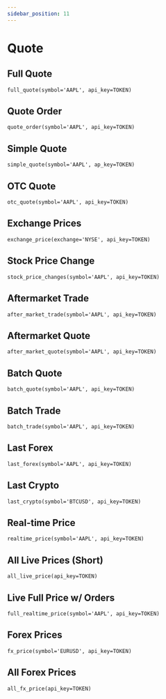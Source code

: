 ```yaml
---
sidebar_position: 11
---
```


# Quote

## Full Quote
```
full_quote(symbol='AAPL', api_key=TOKEN)
```

## Quote Order
```
quote_order(symbol='AAPL', api_key=TOKEN)
```

## Simple Quote
```
simple_quote(symbol='AAPL', ap_key=TOKEN)
```

## OTC Quote
```
otc_quote(symbol='AAPL', api_key=TOKEN)
```

## Exchange Prices
```
exchange_price(exchange='NYSE', api_key=TOKEN)
```

## Stock Price Change
```
stock_price_changes(symbol='AAPL', api_key=TOKEN)
```

## Aftermarket Trade
```
after_market_trade(symbol='AAPL', api_key=TOKEN)
```

## Aftermarket Quote
```
after_market_quote(symbol='AAPL', api_key=TOKEN)
```

## Batch Quote
```
batch_quote(symbol='AAPL', api_key=TOKEN)
```

## Batch Trade
```
batch_trade(symbol='AAPL', api_key=TOKEN)
```

## Last Forex
```
last_forex(symbol='AAPL', api_key=TOKEN)
```

## Last Crypto
```
last_crypto(symbol='BTCUSD', api_key=TOKEN)
```

## Real-time Price
```
realtime_price(symbol='AAPL', api_key=TOKEN)
```

## All Live Prices (Short)
```
all_live_price(api_key=TOKEN)
```

## Live Full Price w/ Orders
```
full_realtime_price(symbol='AAPL', api_key=TOKEN)
```

## Forex Prices
```
fx_price(symbol='EURUSD', api_key=TOKEN)
```

## All Forex Prices
```
all_fx_price(api_key=TOKEN)
```


